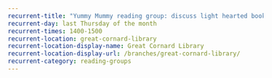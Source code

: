 ```yaml
---
recurrent-title: "Yummy Mummy reading group: discuss light hearted books"
recurrent-day: last Thursday of the month
recurrent-times: 1400-1500
recurrent-location: great-cornard-library
recurrent-location-display-name: Great Cornard Library
recurrent-location-display-url: /branches/great-cornard-library/
recurrent-category: reading-groups
---
```

